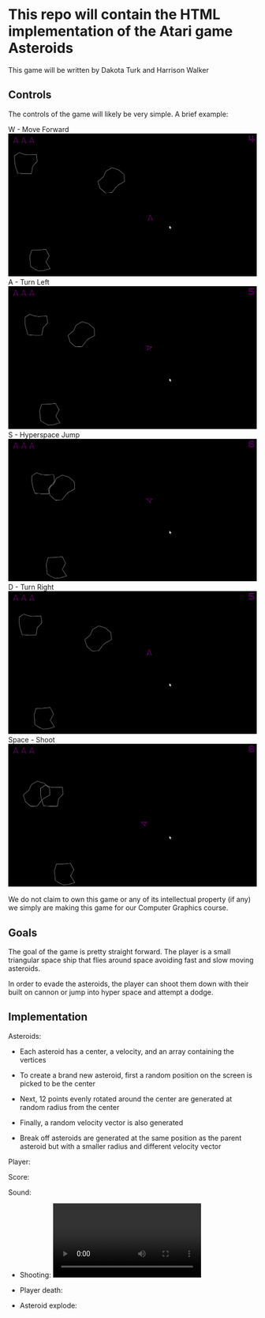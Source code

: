# This repo will contain the HTML implementation of the Atari game Asteroids

This game will be written by Dakota Turk and Harrison Walker

## Controls

The controls of the game will likely be very simple. A brief example:

W - Move Forward ![Bad Gif](Gifs/W.gif)
A - Turn Left ![Bad Gif](Gifs/A.gif)
S - Hyperspace Jump ![Bad Gif](Gifs/S.gif)
D - Turn Right ![Bad Gif](Gifs/D.gif)
Space - Shoot ![Bad Gif](Gifs/Space.gif)

We do not claim to own this game or any of its intellectual property (if any) we simply are making this game for our Computer Graphics course.

## Goals

The goal of the game is pretty straight forward. The player is a small triangular space ship that flies around space avoiding fast and slow moving asteroids.

In order to evade the asteroids, the player can shoot them down with their built on cannon or jump into hyper space and attempt a dodge.

## Implementation

Asteroids:

- Each asteroid has a center, a velocity, and an array containing the vertices

- To create a brand new asteroid, first a random position on the screen is picked to be the center

- Next, 12 points evenly rotated around the center are  generated at random radius from the center

- Finally, a random velocity vector is also generated

- Break off asteroids are generated at the same position as the parent asteroid but with a smaller radius and different velocity vector

Player:

Score:

Sound:

- Shooting: ![Shoot Sound](Sounds/shoot.mp4)

- Player death: 

- Asteroid explode: 
